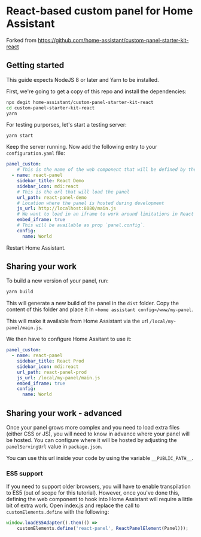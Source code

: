 # React-based custom panel for Home Assistant

Forked from https://github.com/home-assistant/custom-panel-starter-kit-react


## Getting started

This guide expects NodeJS 8 or later and Yarn to be installed.

First, we're going to get a copy of this repo and install the dependencies:

```bash
npx degit home-assistant/custom-panel-starter-kit-react
cd custom-panel-starter-kit-react
yarn
```

For testing purporses, let's start a testing server:

```
yarn start
```

Keep the server running. Now add the following entry to your `configuration.yaml` file:

```yaml
panel_custom:
    # This is the name of the web component that will be defined by the panel
  - name: react-panel
    sidebar_title: React Demo
    sidebar_icon: mdi:react
    # This is the url that will load the panel
    url_path: react-panel-demo
    # Location where the panel is hosted during development
    js_url: http://localhost:8080/main.js
    # We want to load in an iframe to work around limitations in React
    embed_iframe: true
    # This will be available as prop `panel.config`.
    config:
      name: World
```

Restart Home Assistant.

## Sharing your work

To build a new version of your panel, run:

```bash
yarn build
```

This will generate a new build of the panel in the `dist` folder. Copy the content of this folder and place it in `<home assistant config>/www/my-panel`.

This will make it available from Home Assistant via the url `/local/my-panel/main.js`.

We then have to configure Home Assitant to use it:

```yaml
panel_custom:
  - name: react-panel
    sidebar_title: React Prod
    sidebar_icon: mdi:react
    url_path: react-panel-prod
    js_url: /local/my-panel/main.js
    embed_iframe: true
    config:
      name: World
```

## Sharing your work - advanced

Once your panel grows more complex and you need to load extra files (either CSS or JS), you will need to know in advance where your panel will be hosted. You can configure where it will be hosted by adjusting the `panelServingUrl` value in `package.json`.

You can use this url inside your code by using the variable `__PUBLIC_PATH__`.

### ES5 support

If you need to support older browsers, you will have to enable transpilation to ES5 (out of scope for this tutorial). However, once
you've done this, defining the web component to hook into Home Assistant will require a little bit
of extra work. Open index.js and replace the call to `customElements.define` with the following:

```js
window.loadES5Adapter().then(() =>
    customElements.define('react-panel', ReactPanelElement(Panel)));
```
